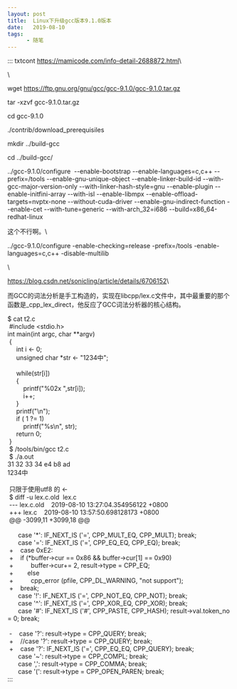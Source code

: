 ```yaml
---
layout: post
title:  Linux下升级gcc版本9.1.0版本
date:   2019-08-10
tags:
      - 随笔
---
```

::: txtcont
<https://mamicode.com/info-detail-2688872.html>\

\

wget <https://ftp.gnu.org/gnu/gcc/gcc-9.1.0/gcc-9.1.0.tar.gz>

tar -xzvf gcc-9.1.0.tar.gz

cd gcc-9.1.0

./contrib/download_prerequisiles

mkdir ../build-gcc

cd ../build-gcc/

../gcc-9.1.0/configure  \--enable-bootstrap \--enable-languages=c,c++ \--prefix=/tools \--enable-gnu-unique-object \--enable-linker-build-id \--with-gcc-major-version-only \--with-linker-hash-style=gnu \--enable-plugin \--enable-initfini-array \--with-isl \--enable-libmpx \--enable-offload-targets=nvptx-none \--without-cuda-driver \--enable-gnu-indirect-function \--enable-cet \--with-tune=generic \--with-arch_32=i686 \--build=x86_64-redhat-linux

这个不行啊。\

../gcc-9.1.0/configure
-enable-checking=release -prefix=/tools -enable-languages=c,c++ -disable-multilib

\

<https://blog.csdn.net/sonicling/article/details/6706152>\

而GCC的词法分析是手工构造的，实现在libcpp/lex.c文件中，其中最重要的那个函数是_cpp_lex_direct，他反应了GCC词法分析器的核心结构。

\$ cat t2.c\
 #include \<stdio.h> \
int main(int argc, char \*\*argv)  \
 {  \
     int i ← 0; \
     unsigned char \*str ← \"1234中\"; \
   \
     while(str\[i\]) \
     { \
         printf(\"%02x \",str\[i\]); \
         i++; \
     } \
     printf(\"\\n\"); \
     if ( 1 ?= 1) \
         printf(\"%s\\n\", str); \
     return 0;  \
 } \
 \$ /tools/bin/gcc t2.c\
 \$ ./a.out\
31 32 33 34 e4 b8 ad  \
1234中 \
  \
 只限于使用utf8 的 ← \
 \$ diff -u lex.c.old  lex.c\
 \-\-- lex.c.old    2019-08-10 13:27:04.354956122 +0800 \
 +++ lex.c    2019-08-10 13:57:50.698128173 +0800 \
 @@ -3099,11 +3099,18 @@ \
   \
      case \'\*\': IF_NEXT_IS (\'=\', CPP_MULT_EQ, CPP_MULT); break; \
      case \'=\': IF_NEXT_IS (\'=\', CPP_EQ_EQ, CPP_EQ); break; \
 +    case 0xE2: \
 +    if (\*buffer-\>cur == 0x86 && buffer-\>cur\[1\] == 0x90) \
 +          buffer-\>cur+= 2, result-\>type = CPP_EQ; \
 +        else\
 +          cpp_error (pfile, CPP_DL_WARNING, \"not support\");      \
 +    break; \
      case \'!\': IF_NEXT_IS (\'=\', CPP_NOT_EQ, CPP_NOT); break; \
      case \'\^\': IF_NEXT_IS (\'=\', CPP_XOR_EQ, CPP_XOR); break; \
      case \'#\': IF_NEXT_IS (\'#\', CPP_PASTE, CPP_HASH);
result-\>val.token_no = 0; break; \
   \
 -    case \'?\': result-\>type = CPP_QUERY; break; \
 +    //case \'?\': result-\>type = CPP_QUERY; break; \
 +    case \'?\': IF_NEXT_IS (\'=\', CPP_EQ_EQ, CPP_QUERY); break; \
      case \'\~\': result-\>type = CPP_COMPL; break; \
      case \',\': result-\>type = CPP_COMMA; break; \
      case \'(\': result-\>type = CPP_OPEN_PAREN; break; \
:::
